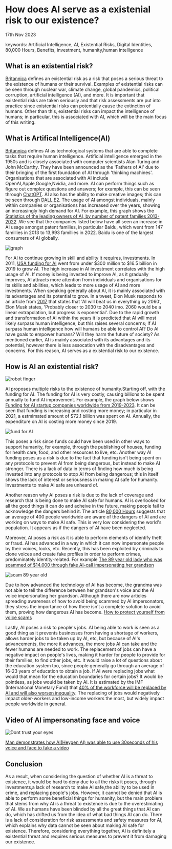 # How does AI serve as a existenial risk to our existence?
17th Nov 2023

keywords: Artificial Intelligence, AI, Existential Risks, Digital Identities, 80,000 Hours, Benefits, investment, humanity,human intelligence

## What is an existential risk?
 [Britannica](https://www.britannica.com/dictionary/eb/qa/the-meaning-of-existential#:~:text=The%20first%20phrase%2C%20existential%20threat%2C%20is%20used%20in,a%20threat%20to%20a%20people%E2%80%99s%20existence%20or%20survival.) defines an existential risk as a risk that poses a serious threat to the existence of humans or their survival. Examples of existential risks can be seen through nuclear war, climate change, global pandemics, political corruption, artificial intelligence (AI), and more. It is important that existential risks are taken seriously and that risk assessments are put into practice since existential risks can potentially cause the extinction of humans. Other than this, existential risks can impact the intelligence of humans; in particular, this is associated with AI, which will be the main focus of this writing.

## What is Artifical Intelligence(AI)
[Britannica](https://www.britannica.com/technology/artificial-intelligence) defines AI as technological systems that are able to complete tasks that require human intelligence. Artificial intelligence emerged in the 1950s and is closely associated with computer scientists Alan Turing and John McCarthy. They have been announced as the 'Fathers of AI' due to their bringing of the first foundation of AI through 'thinking machines'. Organisations that are associated with AI include OpenAI,Apple,Google,Nvidia, and more. AI can perform things such as figure out complex questions and answers; for example, this can be seen through [ChatGPT](https://openai.com/chatgpt). AI also has the ability to make creative images; this  can be seen through [DALL.E2](https://openai.com/dall-e-2). The usage of AI amongst individuals, mainly within companies or organisations has increased over the years, showing an increasingly high demand for AI. For example, this graph shows the [Statistics of the leading owners of AI, by number of patent families 2013-2022](https://www.statista.com/statistics/1032627/worldwide-machine-learning-and-ai-patent-owners-trend/) .We see that the companies listed below have all seen an increase in AI usage amongst patent families, in particular Baidu, which went from 147 famillies in 2013 to 13,993 famillies in 2022. Baidu is one of the largest consumers of AI globally. 


![graph](assets/img/aifamily.jpg)

For AI to continue growing in skill and ability it requires, investments. In 2011, [USA funding for AI](  https://www.statista.com/statistics/672712/ai-funding-united-states/) went from under $300 million to $16.5 billion in 2019 to grow AI. The high increase in AI investment correlates with the high usage of AI. If money is being invested to improve AI, as it gradually improves, AI attracts more attention from individuals and organisations for its skills and abilities, which leads to more usage of AI and more investments. When speaking generally about AI, it is mainly associated with its advantages and its potential  to grow. In a tweet, Elon Musk responds to an article from [2017](https://twitter.com/elonmusk/status/871886151014940672?ref_src=twsrc%5Etfw%7Ctwcamp%5Etweetembed%7Ctwterm%5E871886151014940672%7Ctwgr%5Eef1b07269ad29a0422fe31a267aa310cfc89b452%7Ctwcon%5Es1_&ref_url=https%3A%2F%2Fwww.inc.com%2Fkevin-j-ryan%2Felon-musk-and-350-experts-revealed-when-ai-will-overtake-humans.html) that states that 'AI will beat us in everything by 2060', Elon Musk states, 'Probably closer to 2030 to 2040 imo. 2060 would be a linear extrapolation, but progress is exponential'. Due to the rapid growth and transformation of AI within the years it is predicted that AI will most likely surpass human intelligence, but this raises several concerns; If AI surpass human intelligence how will humans be able to control AI? Do AI have goals to empower humans? Will they harm the future of society? As mentioned earlier, AI is mainly associated with its advantages and its potential, however there is less assocation  with the disadvantages and concerns. For this reason, AI serves as a existential risk to our existence.


## How is AI an existential risk?

![robot finger](assets/img/ey-robot-finger-about-to-touch-human-finger.jpg) 

AI proposes multiple risks to the existence of humanity.Starting off, with the funding for AI. The funding for AI is very costly, causing billions to be spent annually to fund AI improvement. For example, the graph below shows [Funding for AI startup companies worldwide from 2019-2023](https://www.statista.com/statistics/1344128/worldwide-artificial-intelligence-startup-company-funding-by-quarter/). It can be seen that funding is increasing and costing more money; in particular in 2021, a estmimated amount of $72.1 billion was spent on AI. Annually, the expenditure on AI is costing more money since 2019.



![fund for AI](assets/img/funding20192023.jpg) 

This poses a risk since funds could have been used in other ways to support humanity, for example, through the publishing of houses, funding for health care, food, and other resources to live, etc. Another way AI funding  poses as a risk is due to the fact that funding isn't being spent on any protocols to prevent AI from being dangerous, but instead to make AI stronger. There is a lack of data in terms of finding how much is being invested into any protocols to stop AI from being dangerous; this in itself shows the lack of interest or seriousness in making AI safe for humanity. Investments to make AI safe are unheard of. 

Another reason why AI poses a risk is due to the lack of coverage and research that is being done to make AI safe for humans. AI is overlooked for all the good things it can do and acheive in the future, making people fail to acknowledge the dangers behind it. The article [80,000 Hours](https://80000hours.org/problem-profiles/artificial-intelligence/#neglectedness) suggests that an average of 400 people worldwide are aware of the dangers of AI and are working on ways to make AI safe. This is very low considering the world's population. It appears as if the dangers of AI have been neglected.

Moreover, AI poses a risk as it is able to perform elements of identify theft or fraud. AI has advanced in a way in which it can now impersonate people by their voices, looks, etc. Recently, this has been exploited by criminals to clone voices and create fake profiles in order to perform crimes, predominately identity-related. For example [The 89 year old lady who was scammed of $14,000 through fake AI-call impersonating her grandson](https://www.insideedition.com/media/videos/california-grandma-scammed-out-of-14000-by-caller-who-impersonated-grandson-81908) 



![scam 89 year old](assets/img/89scammed.jpg)


Due to how advanced the technology of AI has become, the grandma was not able to tell the difference between her grandson's voice and the AI voice impersonating her grandson. Although there are now articles spreading awareness of how to avoid being scammed by AI impersonators, they stress the importance of how there isn't a complete solution to avoid them, proving how dangerous AI has become. [How to protect yourself from voice scams](https://www.msn.com/en-my/news/other/how-to-protect-yourself-from-ai-voice-scams-6-tips-to-follow-to-stay-safe/ar-AA1mBjlI) 

Lastly, AI poses a risk to people's jobs. AI being able to work is seen as a good thing as it prevents businesses from having a shortage of workers, allows harder jobs to be taken up by AI, etc, but because of AI's advancements, the more it advances, the more jobs AI can take and the fewer humans are needed to work. The replacement of jobs can have a negative impact on people's lives, making it harder for people to provide for their families, to find other jobs, etc. It would raise a lot of questions about the education system too, since people generally go through an average of 16-23 years of education to obtain a job. If AI were replacing jobs what would that mean for the education boundaries for certain jobs? It would be  pointless, as jobs would be taken by AI. It is estimated by the IMF (International Monetary Fund) that [40% of the workforce will be replaced by AI and will also worsen inequality](https://www.bbc.co.uk/news/business-67977967). The replacing of jobs would negatively impact older-workers and low-income workers the most, but widely impact people worldwide in general.



## Video of AI impersonating face and voice
![Dont trust your eyes](assets/img/aifakesreal.jpg)

 [Man demonstrates how AI(Heygen AI) was able to use 30seconds of his voice and face to fake a video](https://www.youtube.com/watch?v=ffNjBb_llxM)



## Conclusion
As a result, when considering the question of whether AI is a threat to existence, it would be hard to deny due to all the risks it poses, through investments,a lack of research to make AI safe,the ability to be used in crime, and replacing people's jobs. However, it cannot be denied that AI is able to perform some beneficial things for humanity, but the main problem that stems from why AI is a threat to existence is due to the overestimating of AI. We as humans have been blinded by all the great things that AI can do, which has drifted us from the idea of what bad things AI can do. There is a lack of consideration for risk assessments and safety measures for AI, which explains why data cannot be seen about making AI safe for existence. Therefore, considering everything together, AI is definitely a existential threat and requires serious measures to prevent it from damaging our existence.







